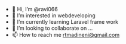 - 👋 Hi, I’m @ravi066
- 👀 I’m interested in webdeveloping
- 🌱 I’m currently learning Laravel frame work
- 💞️ I’m looking to collaborate on ...
- 📫 How to reach me rtmadineni@gmail.com
<!---
ravi066/ravi066 is a ✨ special ✨ repository because its `README.md` (this file) appears on your GitHub profile.
You can click the Preview link to take a look at your changes.
--->
